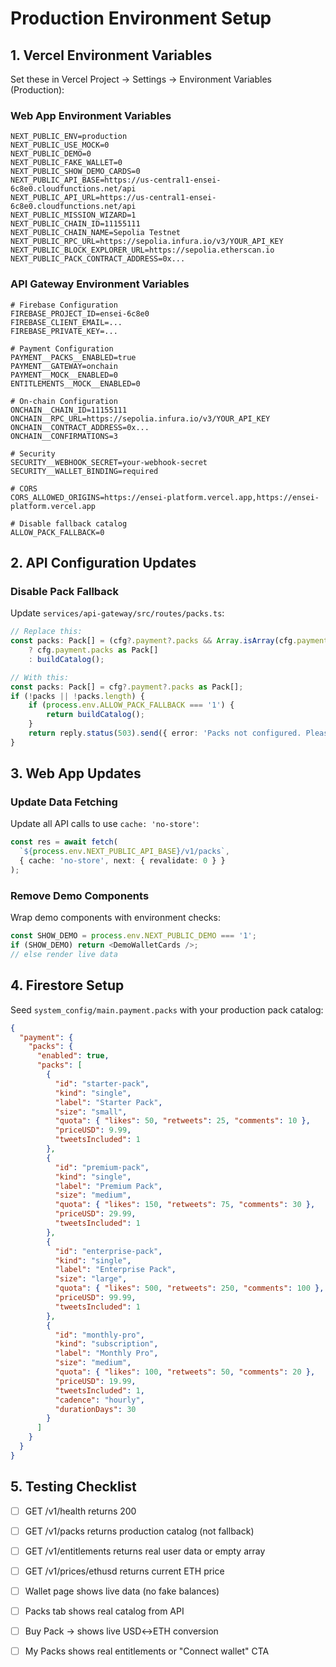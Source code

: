 # Production Environment Setup

## 1. Vercel Environment Variables

Set these in Vercel Project → Settings → Environment Variables (Production):

### Web App Environment Variables
```
NEXT_PUBLIC_ENV=production
NEXT_PUBLIC_USE_MOCK=0
NEXT_PUBLIC_DEMO=0
NEXT_PUBLIC_FAKE_WALLET=0
NEXT_PUBLIC_SHOW_DEMO_CARDS=0
NEXT_PUBLIC_API_BASE=https://us-central1-ensei-6c8e0.cloudfunctions.net/api
NEXT_PUBLIC_API_URL=https://us-central1-ensei-6c8e0.cloudfunctions.net/api
NEXT_PUBLIC_MISSION_WIZARD=1
NEXT_PUBLIC_CHAIN_ID=11155111
NEXT_PUBLIC_CHAIN_NAME=Sepolia Testnet
NEXT_PUBLIC_RPC_URL=https://sepolia.infura.io/v3/YOUR_API_KEY
NEXT_PUBLIC_BLOCK_EXPLORER_URL=https://sepolia.etherscan.io
NEXT_PUBLIC_PACK_CONTRACT_ADDRESS=0x...
```

### API Gateway Environment Variables
```
# Firebase Configuration
FIREBASE_PROJECT_ID=ensei-6c8e0
FIREBASE_CLIENT_EMAIL=...
FIREBASE_PRIVATE_KEY=...

# Payment Configuration
PAYMENT__PACKS__ENABLED=true
PAYMENT__GATEWAY=onchain
PAYMENT__MOCK__ENABLED=0
ENTITLEMENTS__MOCK__ENABLED=0

# On-chain Configuration
ONCHAIN__CHAIN_ID=11155111
ONCHAIN__RPC_URL=https://sepolia.infura.io/v3/YOUR_API_KEY
ONCHAIN__CONTRACT_ADDRESS=0x...
ONCHAIN__CONFIRMATIONS=3

# Security
SECURITY__WEBHOOK_SECRET=your-webhook-secret
SECURITY__WALLET_BINDING=required

# CORS
CORS_ALLOWED_ORIGINS=https://ensei-platform.vercel.app,https://ensei-platform.vercel.app

# Disable fallback catalog
ALLOW_PACK_FALLBACK=0
```

## 2. API Configuration Updates

### Disable Pack Fallback
Update `services/api-gateway/src/routes/packs.ts`:

```typescript
// Replace this:
const packs: Pack[] = (cfg?.payment?.packs && Array.isArray(cfg.payment.packs) && cfg.payment.packs.length)
    ? cfg.payment.packs as Pack[]
    : buildCatalog();

// With this:
const packs: Pack[] = cfg?.payment?.packs as Pack[];
if (!packs || !packs.length) {
    if (process.env.ALLOW_PACK_FALLBACK === '1') {
        return buildCatalog();
    }
    return reply.status(503).send({ error: 'Packs not configured. Please contact support.' });
}
```

## 3. Web App Updates

### Update Data Fetching
Update all API calls to use `cache: 'no-store'`:

```typescript
const res = await fetch(
  `${process.env.NEXT_PUBLIC_API_BASE}/v1/packs`,
  { cache: 'no-store', next: { revalidate: 0 } }
);
```

### Remove Demo Components
Wrap demo components with environment checks:

```typescript
const SHOW_DEMO = process.env.NEXT_PUBLIC_DEMO === '1';
if (SHOW_DEMO) return <DemoWalletCards />;
// else render live data
```

## 4. Firestore Setup

Seed `system_config/main.payment.packs` with your production pack catalog:

```json
{
  "payment": {
    "packs": {
      "enabled": true,
      "packs": [
        {
          "id": "starter-pack",
          "kind": "single",
          "label": "Starter Pack",
          "size": "small",
          "quota": { "likes": 50, "retweets": 25, "comments": 10 },
          "priceUSD": 9.99,
          "tweetsIncluded": 1
        },
        {
          "id": "premium-pack",
          "kind": "single", 
          "label": "Premium Pack",
          "size": "medium",
          "quota": { "likes": 150, "retweets": 75, "comments": 30 },
          "priceUSD": 29.99,
          "tweetsIncluded": 1
        },
        {
          "id": "enterprise-pack",
          "kind": "single",
          "label": "Enterprise Pack", 
          "size": "large",
          "quota": { "likes": 500, "retweets": 250, "comments": 100 },
          "priceUSD": 99.99,
          "tweetsIncluded": 1
        },
        {
          "id": "monthly-pro",
          "kind": "subscription",
          "label": "Monthly Pro",
          "size": "medium", 
          "quota": { "likes": 100, "retweets": 50, "comments": 20 },
          "priceUSD": 19.99,
          "tweetsIncluded": 1,
          "cadence": "hourly",
          "durationDays": 30
        }
      ]
    }
  }
}
```

## 5. Testing Checklist

- [ ] GET /v1/health returns 200
- [ ] GET /v1/packs returns production catalog (not fallback)
- [ ] GET /v1/entitlements returns real user data or empty array
- [ ] GET /v1/prices/ethusd returns current ETH price
- [ ] Wallet page shows live data (no fake balances)
- [ ] Packs tab shows real catalog from API
- [ ] Buy Pack → shows live USD↔ETH conversion
- [ ] My Packs shows real entitlements or "Connect wallet" CTA


